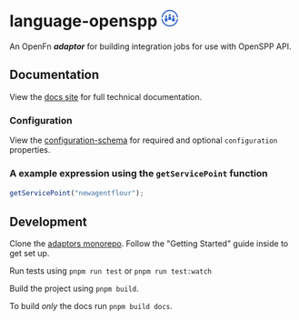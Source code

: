 # language-openspp <img src='assets/square.png' width="30" height="30"/>

An OpenFn **_adaptor_** for building integration jobs for use with OpenSPP
API.

## Documentation

View the [docs site](https://docs.openfn.org/adaptors/packages/openspp-docs)
for full technical documentation.

### Configuration

View the
[configuration-schema](https://docs.openfn.org/adaptors/packages/openspp-configuration-schema/)
for required and optional `configuration` properties.

### A example expression using the `getServicePoint` function

```js
getServicePoint("newagentflour");
```

## Development

Clone the [adaptors monorepo](https://github.com/OpenFn/adaptors). Follow the
"Getting Started" guide inside to get set up.

Run tests using `pnpm run test` or `pnpm run test:watch`

Build the project using `pnpm build`.

To build _only_ the docs run `pnpm build docs`.

